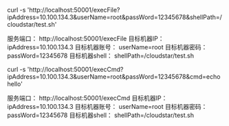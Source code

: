 curl -s 'http://localhost:50001/execFile?ipAddress=10.100.134.3&userName=root&passWord=12345678&shellPath=/cloudstar/test.sh'

服务端口：       http://localhost:50001/execFile
目标机器IP：     ipAddress=10.100.134.3
目标机器账号：   userName=root
目标机器密码：   passWord=12345678
目标机器shell：  shellPath=/cloudstar/test.sh

curl -s 'http://localhost:50001/execCmd?ipAddress=10.100.134.3&userName=root&passWord=12345678&cmd=echo hello'

服务端口：       http://localhost:50001/execCmd
目标机器IP：     ipAddress=10.100.134.3
目标机器账号：   userName=root
目标机器密码：   passWord=12345678
目标机器shell：  shellPath=/cloudstar/test.sh


